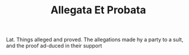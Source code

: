 ---
title: Allegata Et Probata
letter: A
permalink: "/definitions/allegata-et-probata.html"
body: Lat. Things alleged and proved. The allegations made hy a party to a sult, and
  the proof ad-duced in their support
published_at: '2018-07-07'
layout: post
---